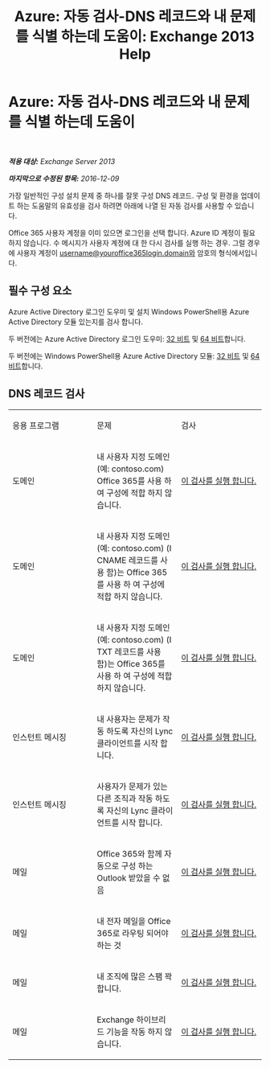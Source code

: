 ﻿---
title: 'Azure: 자동 검사-DNS 레코드와 내 문제를 식별 하는데 도움이: Exchange 2013 Help'
TOCTitle: 'Azure: 자동 검사-DNS 레코드와 내 문제를 식별 하는데 도움이'
ms:assetid: 1ef42cde-4df4-401a-b8f2-494630996ca8
ms:mtpsurl: https://technet.microsoft.com/ko-kr/library/Dn793619(v=EXCHG.150)
ms:contentKeyID: 62630001
ms.date: 05/22/2018
mtps_version: v=EXCHG.150
ms.translationtype: MT
---

# Azure: 자동 검사-DNS 레코드와 내 문제를 식별 하는데 도움이

 

_**적용 대상:** Exchange Server 2013_

_**마지막으로 수정된 항목:** 2016-12-09_

가장 일반적인 구성 설치 문제 중 하나를 잘못 구성 DNS 레코드. 구성 및 환경을 업데이트 하는 도움말의 유효성을 검사 하려면 아래에 나열 된 자동 검사를 사용할 수 있습니다.

Office 365 사용자 계정을 이미 있으면 로그인을 선택 합니다. Azure ID 계정이 필요 하지 않습니다. 수 메시지가 사용자 계정에 대 한 다시 검사를 실행 하는 경우. 그럴 경우에 사용자 계정이 username@youroffice365login.domain와 암호의 형식에서입니다.

## 필수 구성 요소

Azure Active Directory 로그인 도우미 및 설치 Windows PowerShell용 Azure Active Directory 모듈 있는지를 검사 합니다.

두 버전에는 Azure Active Directory 로그인 도우미: [32 비트](https://go.microsoft.com/fwlink/?linkid=286261) 및 [64 비트](https://go.microsoft.com/fwlink/?linkid=286262)합니다.

두 버전에는 Windows PowerShell용 Azure Active Directory 모듈: [32 비트](https://go.microsoft.com/fwlink/?linkid=286258) 및 [64 비트](https://go.microsoft.com/fwlink/?linkid=286259)합니다.

## DNS 레코드 검사


<table>
<colgroup>
<col style="width: 33%" />
<col style="width: 33%" />
<col style="width: 33%" />
</colgroup>
<tbody>
<tr class="odd">
<td><p>응용 프로그램</p></td>
<td><p>문제</p></td>
<td><p>검사</p></td>
</tr>
<tr class="even">
<td><p>도메인</p></td>
<td><p>내 사용자 지정 도메인 (예: contoso.com) Office 365를 사용 하 여 구성에 적합 하지 않습니다.</p></td>
<td><p><a href="https://go.microsoft.com/?linkid=9834905">이 검사를 실행 합니다.</a></p></td>
</tr>
<tr class="odd">
<td><p>도메인</p></td>
<td><p>내 사용자 지정 도메인 (예: contoso.com) (I CNAME 레코드를 사용 함)는 Office 365를 사용 하 여 구성에 적합 하지 않습니다.</p></td>
<td><p><a href="https://go.microsoft.com/?linkid=9834905">이 검사를 실행 합니다.</a></p></td>
</tr>
<tr class="even">
<td><p>도메인</p></td>
<td><p>내 사용자 지정 도메인 (예: contoso.com) (I TXT 레코드를 사용 함)는 Office 365를 사용 하 여 구성에 적합 하지 않습니다.</p></td>
<td><p><a href="https://go.microsoft.com/?linkid=9834905">이 검사를 실행 합니다.</a></p></td>
</tr>
<tr class="odd">
<td><p>인스턴트 메시징</p></td>
<td><p>내 사용자는 문제가 작동 하도록 자신의 Lync 클라이언트를 시작 합니다.</p></td>
<td><p><a href="https://go.microsoft.com/?linkid=9834901">이 검사를 실행 합니다.</a></p></td>
</tr>
<tr class="even">
<td><p>인스턴트 메시징</p></td>
<td><p>사용자가 문제가 있는 다른 조직과 작동 하도록 자신의 Lync 클라이언트를 시작 합니다.</p></td>
<td><p><a href="https://go.microsoft.com/?linkid=9834902">이 검사를 실행 합니다.</a></p></td>
</tr>
<tr class="odd">
<td><p>메일</p></td>
<td><p>Office 365와 함께 자동으로 구성 하는 Outlook 받았을 수 없음</p></td>
<td><p><a href="https://go.microsoft.com/?linkid=9834897">이 검사를 실행 합니다.</a></p></td>
</tr>
<tr class="even">
<td><p>메일</p></td>
<td><p>내 전자 메일을 Office 365로 라우팅 되어야 하는 것</p></td>
<td><p><a href="https://go.microsoft.com/?linkid=9834898">이 검사를 실행 합니다.</a></p></td>
</tr>
<tr class="odd">
<td><p>메일</p></td>
<td><p>내 조직에 많은 스팸 꽉 합니다.</p></td>
<td><p><a href="https://go.microsoft.com/?linkid=9834903">이 검사를 실행 합니다.</a></p></td>
</tr>
<tr class="even">
<td><p>메일</p></td>
<td><p>Exchange 하이브리드 기능을 작동 하지 않습니다.</p></td>
<td><p><a href="https://go.microsoft.com/?linkid=9834904">이 검사를 실행 합니다.</a></p></td>
</tr>
</tbody>
</table>

